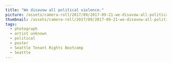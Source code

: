 ```yaml
---
title: "We disavow all political violence."
picture: /assets/camera-roll/2017/09/2017-09-21-we-disavow-all-political-violence/20170921_010712035_iOS.jpg
thumbnail: /assets/camera-roll/2017/09/2017-09-21-we-disavow-all-political-violence/20170921_010712035_iOS-thumbnail.jpg
tags:
  - photograph
  - artist unknown
  - political
  - poster
  - Seattle Tenant Rights Bootcamp
  - Seattle
---
```

